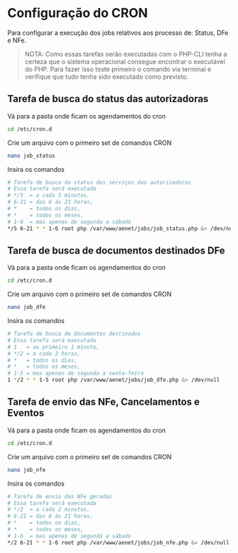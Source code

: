 # Configuração do CRON

Para configurar a execução dos jobs relativos aos processo de: Status, DFe e NFe.

> NOTA: Como essas tarefas serão executadas com o PHP-CLI tenha a certeza que o sistema operacional consegue encontrar o executável do PHP.
> Para fazer isso teste primeiro o comando via terminal e verifique que tudo tenha sido executado como previsto.

## Tarefa de busca do status das autorizadoras

Vá para a pasta onde ficam os agendamentos do cron

```bash
cd /etc/cron.d
```
Crie um arquivo com o primeiro set de comandos CRON

```bash
nano job_status
```

Insira os comandos

```bash
# Tarefa de busca do status dos serviços das autorizadoras
# Essa tarefa será executada
# */5  = a cada 5 minutos,
# 6-21 = das 6 às 21 horas,
# *    = todos os dias,
# *    = todos os meses,
# 1-6  = mas apenas de segunda a sábado
*/5 6-21 * * 1-6 root php /var/www/aenet/jobs/job_status.php &> /dev/null
```

## Tarefa de busca de documentos destinados DFe

Vá para a pasta onde ficam os agendamentos do cron

```bash
cd /etc/cron.d
```

Crie um arquivo com o primeiro set de comandos CRON

```bash
nano job_dfe
```

Insira os comandos

```bash
# Tarefa de busca de documentos destinados
# Essa tarefa será executada
# 1   = ao primeiro 1 minuto,
# */2 = a cada 2 horas,
# *   = todos os dias,
# *   = todos os meses,
# 1-5 = mas apenas de segunda a sexta-feira
1 */2 * * 1-5 root php /var/www/aenet/jobs/job_dfe.php &> /dev/null
```

## Tarefa de envio das NFe, Cancelamentos e Eventos 

Vá para a pasta onde ficam os agendamentos do cron

```bash
cd /etc/cron.d
```

Crie um arquivo com o primeiro set de comandos CRON

```bash
nano job_nfe
```
Insira os comandos

```bash
# Tarefa de envio das NFe geradas
# Essa tarefa será executada 
# */2  = a cada 2 minutos,
# 6-21 = das 6 às 21 horas,
# *    = todos os dias,
# *    = todos os meses,
# 1-6  = mas apenas de segunda a sábado 
*/2 6-21 * * 1-6 root php /var/www/aenet/jobs/job_nfe.php &> /dev/null
```
